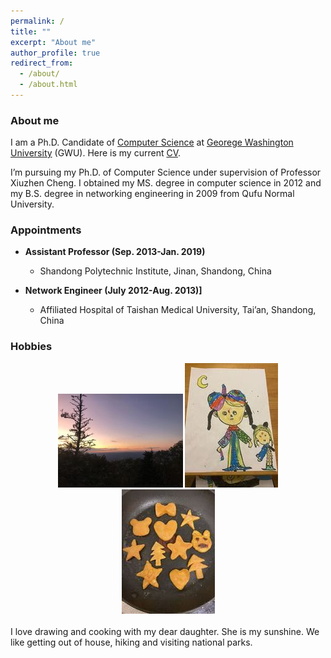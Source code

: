 ```yaml
---
permalink: /
title: ""
excerpt: "About me"
author_profile: true
redirect_from: 
  - /about/
  - /about.html
---
```


### <i class="fa fa-fw fa-smile-wink" aria-hidden="true"></i> About me
I am a Ph.D. Candidate of [Computer Science](https://www.cs.seas.gwu.edu/) at [Georege Washington University](https://www.gwu.edu/) (GWU). Here is my current [CV](/files/ASullivan_CV.pdf).

I’m pursuing my Ph.D. of Computer Science under supervision of Professor Xiuzhen Cheng. I obtained my MS. degree in computer science in 2012 and my B.S. degree in networking engineering in 2009 from Qufu Normal University. 
  
### <i class="fa fa-fw fa-user-md" aria-hidden="true"></i> Appointments

* **Assistant Professor (Sep. 2013-Jan. 2019)**

  * Shandong Polytechnic Institute, Jinan, Shandong, China


* **Network Engineer (July 2012-Aug. 2013)]**

  * Affiliated Hospital of Taishan Medical University, Tai’an, Shandong, China


<h3><i class="fa fa-fw fa-puzzle-piece" aria-hidden="true"></i> Hobbies</h3>
  
 <center><img src="images/a.jpeg" alt=""> <img src="images/c.jpeg" alt=""> <img src="images/d.jpeg" alt=""> </center>
  <br>
  I love drawing and cooking with my dear daughter. She is my sunshine. We like getting out of house, hiking and visiting national parks.
  
